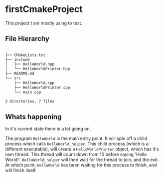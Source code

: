 # firstCmakeProject

This project I am mostly using to test. 
## File Hierarchy

```bash
.
├── CMakeLists.txt
├── include
│   ├── HelloWorld.hpp
│   └── HelloWorldPrinter.hpp
├── README.md
└── src
    ├── HelloWorld.cpp
    ├── HelloWorldPrinter.cpp
    └── main.cpp

2 directories, 7 files
```
## Whats happening
In it's current state there is a lot going on.

The program ```HelloWorld``` is the main entry point. It will spin off a child process which calls ```HelloWorld_helper```. This child process (which is a different executable), will create a ```HelloWorldPrinter``` object, which has it's own thread. This thread will count down from 10 before saying 'Hello World!'. ```HelloWorld_helper``` will then wait for the thread to join, and the exit. At which point, ```HelloWorld``` has been waiting for this process to finish, and will finish itself.